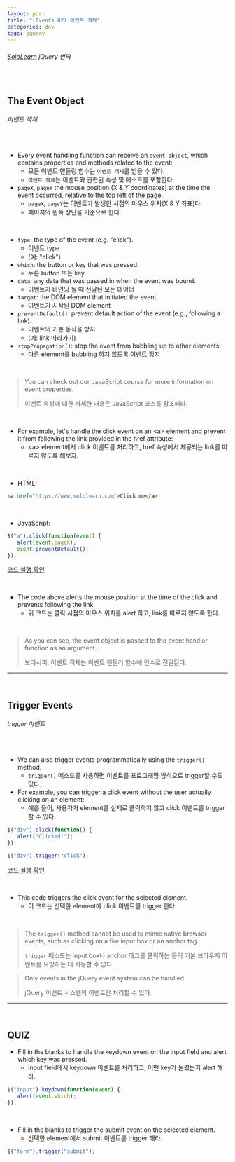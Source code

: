```yaml
---
layout: post
title: "(Events 02) 이벤트 객체"
categories: dev
tags: jquery
---
```


###### [SoloLearn](https://www.sololearn.com/) jQuery 번역

<br>

## The Event Object

###### 이벤트 객체

<br>

- Every event handling function can receive an `event object`, which contains properties and methods related to the event:
  - 모든 이벤트 핸들링 함수는 `이벤트 객체`를 받을 수 있다.
  - `이벤트 객체`는 이벤트와 관련된 속성 및 메소드를 포함한다.
- `pageX`, `pageY` the mouse position (X & Y coordinates) at the time the event occurred, relative to the top left of the page.
  - `pageX`, `pageY`는 이벤트가 발생한 시점의 마우스 위치(X & Y 좌표)다.
  - 페이지의 왼쪽 상단을 기준으로 한다.

<br>

- `type`: the type of the event (e.g. "click").
  - 이벤트 type
  - (예: "click")
- `which`: the button or key that was pressed.
  - 누른 button 또는 key
- `data`: any data that was passed in when the event was bound.
  - 이벤트가 바인딩 될 때 전달된 모든 데이터
- `target`: the DOM element that initiated the event.
  - 이벤트가 시작된 DOM element
- `preventDefault()`: prevent default action of the event (e.g., following a link).
  - 이벤트의 기본 동작을 방지
  - (예: link 따라가기)
- `stopPropagation()`: stop the event from bubbling up to other elements.
  - 다른 element를 bubbling 하지 않도록 이벤트 정지

<br>

> You can check out our JavaScript course for more information on event properties.
>
> 이벤트 속성에 대한 자세한 내용은 JavaScript 코스를 참조해라.

<br>

- For example, let's handle the click event on an \<a> element and prevent it from following the link provided in the href attribute:
  - \<a> element에서 click 이벤트를 처리하고, href 속성에서 제공되는 link를 따르지 않도록 해보자.

<br>

- HTML:

```html
<a href="https://www.sololearn.com">Click me</a>
```

<br>

- JavaScript:

```js
$("a").click(function(event) {
   alert(event.pageX);
   event.preventDefault();
});
```

[코드 실행 확인](https://code.sololearn.com/1131/#js)

<br>

- The code above alerts the mouse position at the time of the click and prevents following the link.
  - 위 코드는 클릭 시점의 마우스 위치를 alert 하고, link를 따르지 않도록 한다.

<br>

> As you can see, the event object is passed to the event handler function as an argument.
>
> 보다시피, 이벤트 객체는 이벤트 핸들러 함수에 인수로 전달된다.

------

<br>

## Trigger Events

###### trigger 이벤트

<br>

- We can also trigger events programmatically using the `trigger()` method.
  - `trigger()` 메소드를 사용하면 이벤트를 프로그래밍 방식으로 trigger할 수도 있다.
- For example, you can trigger a click event without the user actually clicking on an element:
  - 예를 들어, 사용자가 element를 실제로 클릭하지 않고 click 이벤트를 trigger할 수 있다.

```js
$("div").click(function() {
   alert("Clicked!");
});

$("div").trigger("click");
```

[코드 실행 확인](https://code.sololearn.com/1132/#js)

<br>

- This code triggers the click event for the selected element.
  - 이 코드는 선택한 element에 click 이벤트를 trigger 한다.

<br>

> The `trigger()` method cannot be used to mimic native browser events, such as clicking on a fire input box or an anchor tag.
>
> `trigger` 메소드는 input box나 anchor 태그를 클릭하는 등의 기본 브라우저 이벤트를 모방하는 데 사용할 수 없다.

> Only events in the jQuery event system can be handled.
>
> jQuery 이벤트 시스템의 이벤트만 처리할 수 있다.

------

<br>

## QUIZ

- Fill in the blanks to handle the keydown event on the input field and alert which key was pressed.
  - input field에서 keydown 이벤트를 처리하고, 어떤 key가 눌렸는지 alert 해라.

```js
$("input").keydown(function(event) {
   alert(event.which);
});
```

<br>

- Fill in the blanks to trigger the submit event on the selected element.
  - 선택한 element에서 submit 이벤트를 trigger 해라.

```js
$("form").trigger("submit");
```

<br>